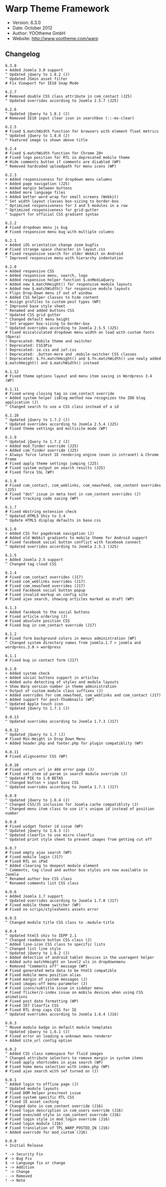 # Warp Theme Framework #

- Version: 6.3.0
- Date: October 2012
- Author: YOOtheme GmbH
- Website: <http://www.yootheme.com/warp>

## Changelog

	6.3.0
	+ Added Joomla 3.0 support
	^ Updated jQuery to 1.8.2 (J)
	^ Updated JSmin asset filter
	# Fix Viewport for IE10 Snap Mode
	
	6.2.7
	# Removed double CSS class attribute in com_contact (J25)
	^ Updated overrides according to Joomla 2.5.7 (J25)

	6.2.6
	^ Updated jQuery to 1.8.1 (J)
	# Removed IE10 input clear icon in searchbox (::-ms-clear)

	6.2.5
	# Fixed $.matchWidth function for browsers with element float metrics
	^ Updated jQuery to 1.8.0 (J)
	^ Featured image is shown above title

	6.2.4
	# Fixed $.matchWidth function for Chrome 20+
	# Fixed logo position for RTL in deprecated mobile theme
	# Hide comments button if comments are disabled (WP)
	^ Removed hardcoded uploadpath for menu icons (WP)

	6.2.3
	+ Added responsiveness for dropdown menu columns
	+ Added page navigation (J25)
	+ Added margin between buttons
	+ Added more language files
	+ Added better word wrap for small screens (Webkit)
	^ Set width layout classes box-sizing to border-box
	^ Optimized responsiveness for 3 and 5 modules in a row
	^ Optimized responsiveness for grid-gutter
	^ Support for official CSS gradient syntax 

	6.2.2
	# Fixed dropdown menu js bug
	# Fixed responsive menu bug with multiple columns

	6.2.1
	+ Added iOS orientation change zoom bugfix
	# Fixed strange space character in layout.css
	# Fixed responsive search for older Webkit on Android
	^ Improved responsive menu with hierarchy indentation

	6.2.0
	+ Added responsive CSS
	+ Added responsive menu, search, logo
 	+ Added responsive helper function $.onMediaQuery 
	+ Added new $.matchHeight() for responsive module layouts
	+ Added new $.matchWidth() for responsive module layouts
	+ Flips Drop-Down menu if out of window
	+ Added CSS helper classes to hide content
 	+ Assign profiles to custom post types (WP) 
	^ Improved base style sheet
	^ Renamed and added buttons CSS
	^ Updated CSS grid gutter
	^ Changed default menu height
	^ Set wrapper box-sizing to border-box
	^ Updated overrides according to Joomla 2.5.5 (J25)
	# Fixed miscalculated dropdown menu width on load with custom fonts (Opera)
	! Deprecated: Mobile theme and switcher
	! Deprecated: CSS3Pie
	! Deprecated: ie.css and ie7.css
	! Deprecated: .button-more and .mobile-switcher CSS classes
	! Deprecated: $.fn.matchHeight() and $.fn.matchWidth() use newly added $.matchHeight() and $.matchWidth() instead

	6.1.12
	# Fixed theme options layout and menu item saving in Wordpress 3.4 (WP)

	6.1.11
	# Fixed wrong closing tag in com_contact override
	+ Added system helper isBlog method now recognizes the ZOO blog application (J)
	^ Changed search to use a CSS class instead of a id
	
	6.1.10
	^ Updated jQuery to 1.7.2 (J)
	^ Updated overrides according to Joomla 2.5.4 (J25)
	# Fixed theme settings and multisite mode (WP)

	6.1.9
	^ Updated jQuery to 1.7.2 (J)
	+ Added mod_finder override (J25)
	+ Added com_finder override (J25)
	+ Always force latest IE rendering engine (even in intranet) & Chrome Frame
	# Fixed apply theme settings jumping (J25)
	# Fixed system output on search results (J25)
	# Fixed force SSL (WP)

	6.1.8
	# Fixed com_contact, com_weblinks, com_newsfeed, com_content overrides (J25)
	# Fixed "dot" issue in meta text in com_content overrides (J)
	# Fixed tracking code saving (WP)

	6.1.7
	# Fixed mbstring extension check
	^ Updated HTML5 Shiv to 3.4
	^ Update HTML5 display defaults in base.css

	6.1.6
	+ Added CSS for pagebreak navigation (J)
	# Added old Webkit gradients to mobile theme for Android support
	# Fixed facebook social button conflict with facebook connect
	^ Updated overrides according to Joomla 2.5.1 (J25)

	6.1.5
	+ Added Joomla 2.5 support
	^ Changed tag cloud CSS

	6.1.4
	# Fixed com_contact overrides (J17)
	# Fixed com_weblinks overrides (J17)
	# Fixed com_newsfeed overrides (J17)
	# Fixed Facebook social button popup
	# Fixed invalid markup on config site
	# Fixed ajax search, showing articles marked as draft (WP)

	6.1.3
	+ Added facebook to the social buttons
	# Fixed article ordering (J)
	# Fixed absolute position CSS
	# Fixed bug in com_contact override (J17)

	6.1.2
	# Fixed form background colors in menus administration (WP)
	^ Changed system directory names from joomla.1.7 > joomla and wordpress.3.0 > wordpress

	6.1.1
	# Fixed bug in contact form (J17)

	6.1.0
	+ Added system check
	+ Added social buttons support in articles
	+ Added auto detecting of styles and module layouts
	+ Show Warp version number in theme administration
	+ Output of custom module class suffixes (J)
	+ Added overrides for com_newsfeed, com_weblinks and com_contact (J17) 
	+ Added support for post-thumbnails (WP) 
	^ Updated Apple touch icon
	^ Updated jQuery to 1.7.1 (J)

	6.0.13
	^ Updated overrides according to Joomla 1.7.3 (J17)

	6.0.12
	^ Updated jQuery to 1.7 (J)
	# Fixed Min-Height in Drop Down Menu
	+ Added header.php and footer.php for plugin compatiblity (WP)

	6.0.11
	# Fixed aligncenter CSS (WP)

	6.0.10
	# Fixed return url in 404 error page (J)
	# Fixed set item id param in search module override (J)
	^ Updated PIE to 1.0 BETA5
	^ Changed button + input base CSS
	^ Updated overrides according to Joomla 1.7.1 (J17)

	6.0.9
	^ Updated jQuery to 1.6.4 (J)
	^ Changed CSS/JS inclusion for Joomla cache compatiblity (J)
	^ Changed menu item class to use it's unique id instead of position number

	6.0.8
	# Fixed widget footer id issue (WP)
	^ Updated jQuery to 1.6.3 (J)
	^ Updated clearfix to use micro clearfix
	^ Updated print style sheet to prevent images from getting cut off

	6.0.7
	# Fixed empty ajax search (WP)
	# Fixed mobile login (J17)
	# Fixed RTL on iPad
	^ Added clearing to deepest module element
	^ Comments, tag cloud and author box styles are now available in Joomla
	^ Renamed author box CSS class
	^ Renamed comments list CSS class
	
	6.0.6
	+ Added Joomla 1.7 support
	^ Updated overrides according to Joomla 1.7.0 (J17)
	# Fixed mobile theme switcher (WP)
	# Fixed no scrips/stylesheets assets error
	
	6.0.5
	^ Changed module title CSS class to .module-title

	6.0.4
	^ Updated html5 shiv to IEPP 2.1
	^ Changed readmore button CSS class (J)
	^ Added line-icon CSS class to specific lists
	^ Changed list line style
	^ Updated jQuery to 1.6.2 (J)
	+ Added detection of android tablet devices in the useragent helper
	+ Added auto matchHeight on level2 uls in dropdownmenu
	- Removed "Comments off" message (WP)
	# Fixed generated meta data to be html5 compatible
	# Fixed mobile menu position alias
	# Fixed margin of system messages (J)
	# Fixed images-off menu parameter (J)
	# Fixed icons/subtitle issue in sidebar menu
	# Fixed flicker/z-index issue on mobile devices when using CSS animations
	# Fixed post date formatting (WP)
	# Fixed IE7 Clearfix CSS
	# Fixed RTL drop caps CSS for IE
	^ Updated overrides according to Joomla 1.6.4 (J16)
	
	6.0.3
	^ Moved module badge in default module templates
	^ Updated jQuery to 1.6.1 (J)
	# Fixed error on loading a unknown menu renderer
	+ Added site_url config option 

	6.0.2
	^ Added CSS class namespace for fluid images
	^ Changed attribute selectors to remove margin in system items
	# Fixed apply shortcodes in ajax search (WP)
	# Fixed home menu selection with index.php (WP)
	# Fixed ajax search with sef turned on (J)
	
	6.0.1
	^ Added login to offline page (J)
	^ Updated module layouts
	# Fixed DOM helper prev/next issue
	# Fixed system specific RTL CSS
	# Fixed IE asset caching
	^ Changed date in com_content override (J16)
	# Fixed login description in com_users override (J16)
	# Fixed even/odd style in com_content override (J16)
	# Fixed login style in mod_login override (J16)
	# Fixed login module (J16)
	# Fixed translation of TPL_WARP_POSTED_IN (J16)
	+ Added override for mod_custom (J16)

	6.0.0
	+ Initial Release

	* -> Security Fix
	# -> Bug Fix
	$ -> Language fix or change
	+ -> Addition
	^ -> Change
	- -> Removed
	! -> Note